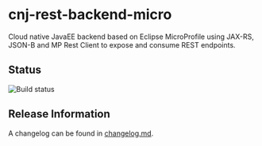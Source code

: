 # cnj-rest-backend-micro

Cloud native JavaEE backend based on Eclipse MicroProfile using JAX-RS, JSON-B and MP Rest Client to expose and consume REST endpoints.

## Status

![Build status]()

## Release Information

A changelog can be found in [changelog.md](changelog.md).
